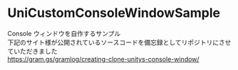 # UniCustomConsoleWindowSample

Console ウィンドウを自作するサンプル  
下記のサイト様が公開されているソースコードを備忘録としてリポジトリにさせていただきました  
https://gram.gs/gramlog/creating-clone-unitys-console-window/  
